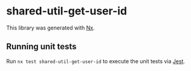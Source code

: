 # shared-util-get-user-id

This library was generated with [Nx](https://nx.dev).

## Running unit tests

Run `nx test shared-util-get-user-id` to execute the unit tests via [Jest](https://jestjs.io).
